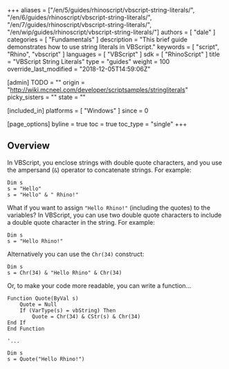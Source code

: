 +++
aliases = ["/en/5/guides/rhinoscript/vbscript-string-literals/", "/en/6/guides/rhinoscript/vbscript-string-literals/", "/en/7/guides/rhinoscript/vbscript-string-literals/", "/en/wip/guides/rhinoscript/vbscript-string-literals/"]
authors = [ "dale" ]
categories = [ "Fundamentals" ]
description = "This brief guide demonstrates how to use string literals in VBScript."
keywords = [ "script", "Rhino", "vbscript" ]
languages = [ "VBScript" ]
sdk = [ "RhinoScript" ]
title = "VBScript String Literals"
type = "guides"
weight = 100
override_last_modified = "2018-12-05T14:59:06Z"

[admin]
TODO = ""
origin = "http://wiki.mcneel.com/developer/scriptsamples/stringliterals"
picky_sisters = ""
state = ""

[included_in]
platforms = [ "Windows" ]
since = 0

[page_options]
byline = true
toc = true
toc_type = "single"
+++

 
## Overview

In VBScript, you enclose strings with double quote characters, and you use the ampersand (`&`) operator to concatenate strings.  For example:


```vbnet
Dim s
s = "Hello"
s = "Hello" & " Rhino!"
```

What if you want to assign `"Hello Rhino!"` (including the quotes) to the variables?  In VBScript, you can use two double quote characters to include a double quote character in the string.  For example:

```vbnet
Dim s
s = "Hello Rhino!"
```

Alternatively you can use the `Chr(34)` construct:

```vbnet
Dim s
s = Chr(34) & "Hello Rhino" & Chr(34)
```

Or, to make your code more readable, you can write a function...

```vbnet
Function Quote(ByVal s)
	Quote = Null
	If (VarType(s) = vbString) Then
		Quote = Chr(34) & CStr(s) & Chr(34)
End If
End Function

'...

Dim s
s = Quote("Hello Rhino!")
```
